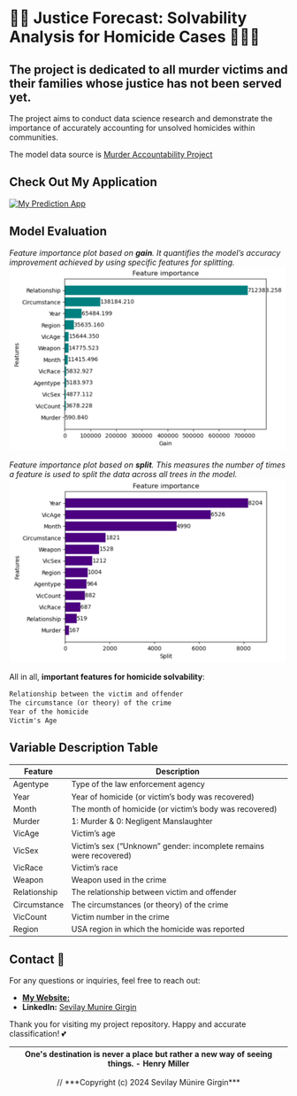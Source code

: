 # 🕵🏻 Justice Forecast: Solvability Analysis for Homicide Cases 👩🏻‍💻

## The project is dedicated to all murder victims and their families whose justice has not been served yet.

The project aims to conduct data science research and demonstrate the importance of accurately accounting for unsolved homicides within communities. 

The model data source is [Murder Accountability Project](https://www.murderdata.org/)

## Check Out My Application

[![My Prediction App](https://static.streamlit.io/badges/streamlit_badge_black_white.svg)](https://sevilaygirgin-app-homicide-prediction.streamlit.app/)


## Model Evaluation
*Feature importance plot based on **gain**. It quantifies the model’s accuracy improvement achieved by using specific features for splitting.*
[<img src="https://github.com/SevilayMuni/LGBM-homicide-prediction-app/blob/master/images2/Gain-Feature-Importance-Plot.png" width="500"/>](https://github.com/SevilayMuni/LGBM-homicide-prediction-app/blob/master/images2/Gain-Feature-Importance-Plot.png)

*Feature importance plot based on **split**. This measures the number of times a feature is used to split the data across all trees in the model.*
[<img src="https://github.com/SevilayMuni/LGBM-homicide-prediction-app/blob/master/images2/Split-Feature-Importance-Plot.png" width="500"/>](https://github.com/SevilayMuni/LGBM-homicide-prediction-app/blob/master/images2/Split-Feature-Importance-Plot.png)

All in all, **important features for homicide solvability**: 

    Relationship between the victim and offender
    The circumstance (or theory) of the crime
    Year of the homicide
    Victim's Age

## Variable Description Table

Feature | Description |
-----|-----|
Agentype| Type of the law enforcement agency
Year| Year of homicide (or victim’s body was recovered) 
Month| The month of homicide (or victim’s body was recovered)
Murder| 1: Murder & 0: Negligent Manslaughter
VicAge| Victim’s age
VicSex| Victim’s sex (“Unknown” gender: incomplete remains were recovered)
VicRace| Victim’s race
Weapon| Weapon used in the crime
Relationship| The relationship between victim and offender
Circumstance| The circumstances (or theory) of the crime
VicCount| Victim number in the crime
Region| USA region in which the homicide was reported

## Contact 📩
For any questions or inquiries, feel free to reach out:
- [**My Website:**](https://sevilaymuni.github.io/Girgin/)
- **LinkedIn:** [Sevilay Munire Girgin](www.linkedin.com/in/sevilay-munire-girgin-8902a7159)

Thank you for visiting my project repository. Happy and accurate classification! 💕

| One's destination is never a place but rather a new way of seeing things. - Henry Miller |
-----|

<p align="center">
// ***Copyright (c) 2024 Sevilay Münire Girgin***
</p>
